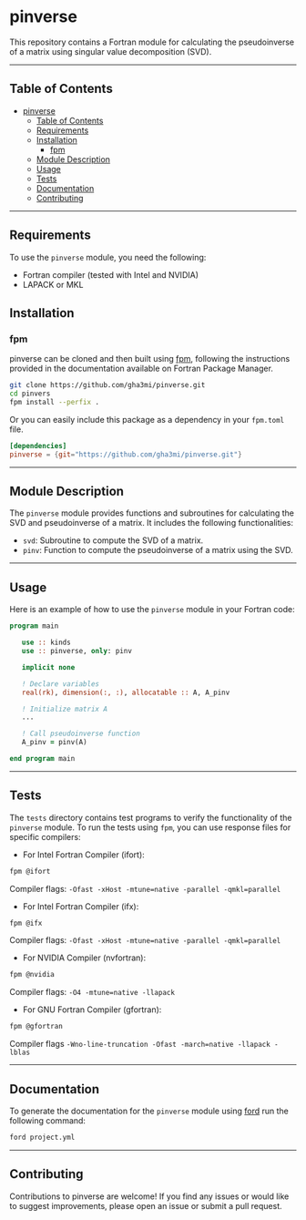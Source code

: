 # pinverse
This repository contains a Fortran module for calculating the pseudoinverse of a matrix using singular value decomposition (SVD).

-----


## Table of Contents

- [pinverse](#pinverse)
  - [Table of Contents](#table-of-contents)
  - [Requirements](#requirements)
  - [Installation](#installation)
    - [fpm](#fpm)
  - [Module Description](#module-description)
  - [Usage](#usage)
  - [Tests](#tests)
  - [Documentation](#documentation)
  - [Contributing](#contributing)
-----
## Requirements
To use the `pinverse` module, you need the following:

- Fortran compiler (tested with Intel and NVIDIA)
- LAPACK or MKL

## Installation

### fpm
pinverse can be cloned and then built using [fpm](https://github.com/fortran-lang/fpm), following the instructions provided in the documentation available on Fortran Package Manager.

```bash
git clone https://github.com/gha3mi/pinverse.git
cd pinvers
fpm install --perfix .
```

Or you can easily include this package as a dependency in your `fpm.toml` file.

```toml
[dependencies]
pinverse = {git="https://github.com/gha3mi/pinverse.git"}
```

-----
## Module Description

The `pinverse` module provides functions and subroutines for calculating the SVD and pseudoinverse of a matrix. It includes the following functionalities:

- `svd`: Subroutine to compute the SVD of a matrix.
- `pinv`: Function to compute the pseudoinverse of a matrix using the SVD.
-----

## Usage
Here is an example of how to use the `pinverse` module in your Fortran code:
```fortran
program main

   use :: kinds
   use :: pinverse, only: pinv

   implicit none

   ! Declare variables
   real(rk), dimension(:, :), allocatable :: A, A_pinv

   ! Initialize matrix A
   ...

   ! Call pseudoinverse function
   A_pinv = pinv(A)

end program main
```
-----

## Tests

The `tests` directory contains test programs to verify the functionality of the `pinverse` module. To run the tests using `fpm`, you can use response files for specific compilers:

- For Intel Fortran Compiler (ifort):
```bash
fpm @ifort
```
Compiler flags: ```-Ofast -xHost -mtune=native -parallel -qmkl=parallel```

- For Intel Fortran Compiler (ifx):
```bash
fpm @ifx
```
Compiler flags: ```-Ofast -xHost -mtune=native -parallel -qmkl=parallel```

- For NVIDIA Compiler (nvfortran):
```bash
fpm @nvidia
```
Compiler flags: ```-O4 -mtune=native -llapack```

- For GNU Fortran Compiler (gfortran):
```bash
fpm @gfortran
```
Compiler flags ```-Wno-line-truncation -Ofast -march=native -llapack -lblas```

-----

## Documentation
To generate the documentation for the `pinverse` module using [ford](https://github.com/Fortran-FOSS-Programmers/ford) run the following command:
```bash
ford project.yml
```

-----

## Contributing

Contributions to pinverse are welcome! If you find any issues or would like to suggest improvements, please open an issue or submit a pull request.